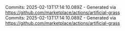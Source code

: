 Commits: 2025-02-13T17:14:10.089Z - Generated via https://github.com/marketplace/actions/artificial-grass
<br>
Commits: 2025-02-13T17:14:10.089Z - Generated via https://github.com/marketplace/actions/artificial-grass
<br>
